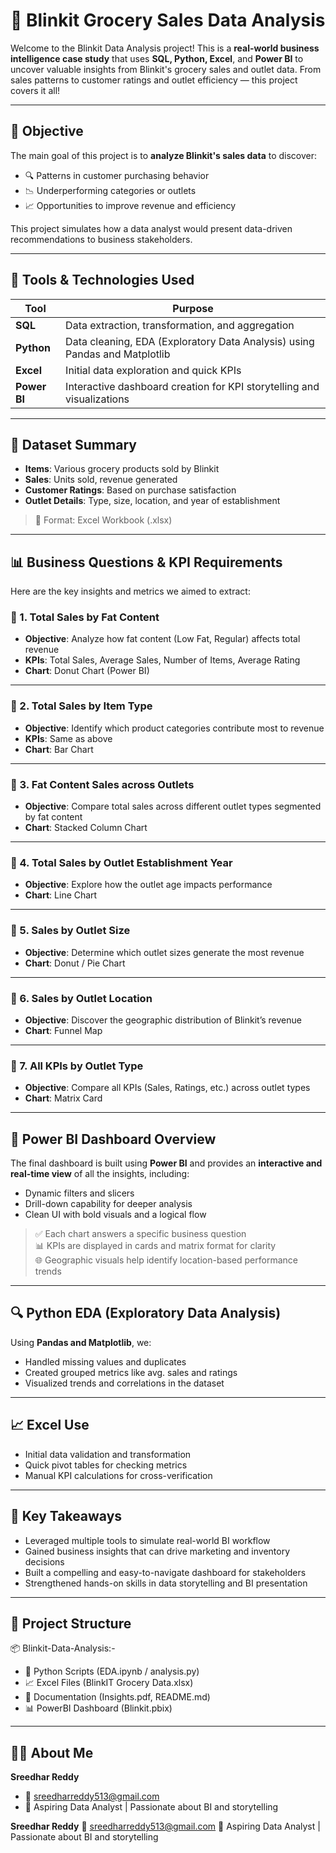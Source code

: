 # 🛒 Blinkit Grocery Sales Data Analysis

Welcome to the Blinkit Data Analysis project! This is a **real-world business intelligence case study** that uses **SQL, Python, Excel**, and **Power BI** to uncover valuable insights from Blinkit's grocery sales and outlet data. From sales patterns to customer ratings and outlet efficiency — this project covers it all!

---

## 📌 Objective

The main goal of this project is to **analyze Blinkit's sales data** to discover:

- 🔍 Patterns in customer purchasing behavior
- 📉 Underperforming categories or outlets
- 📈 Opportunities to improve revenue and efficiency

This project simulates how a data analyst would present data-driven recommendations to business stakeholders.

---

## 🧰 Tools & Technologies Used

| Tool       | Purpose                             |
|------------|-------------------------------------|
| **SQL**    | Data extraction, transformation, and aggregation |
| **Python** | Data cleaning, EDA (Exploratory Data Analysis) using Pandas and Matplotlib |
| **Excel**  | Initial data exploration and quick KPIs |
| **Power BI** | Interactive dashboard creation for KPI storytelling and visualizations |

---

## 📂 Dataset Summary

- **Items**: Various grocery products sold by Blinkit  
- **Sales**: Units sold, revenue generated  
- **Customer Ratings**: Based on purchase satisfaction  
- **Outlet Details**: Type, size, location, and year of establishment  

> 📄 Format: Excel Workbook (.xlsx)

---

## 📊 Business Questions & KPI Requirements

Here are the key insights and metrics we aimed to extract:

### 🔸 1. Total Sales by Fat Content
- **Objective**: Analyze how fat content (Low Fat, Regular) affects total revenue  
- **KPIs**: Total Sales, Average Sales, Number of Items, Average Rating  
- **Chart**: Donut Chart (Power BI)

---

### 🔸 2. Total Sales by Item Type
- **Objective**: Identify which product categories contribute most to revenue  
- **KPIs**: Same as above  
- **Chart**: Bar Chart

---

### 🔸 3. Fat Content Sales across Outlets
- **Objective**: Compare total sales across different outlet types segmented by fat content  
- **Chart**: Stacked Column Chart

---

### 🔸 4. Total Sales by Outlet Establishment Year
- **Objective**: Explore how the outlet age impacts performance  
- **Chart**: Line Chart

---

### 🔸 5. Sales by Outlet Size
- **Objective**: Determine which outlet sizes generate the most revenue  
- **Chart**: Donut / Pie Chart

---

### 🔸 6. Sales by Outlet Location
- **Objective**: Discover the geographic distribution of Blinkit’s revenue  
- **Chart**: Funnel Map

---

### 🔸 7. All KPIs by Outlet Type
- **Objective**: Compare all KPIs (Sales, Ratings, etc.) across outlet types  
- **Chart**: Matrix Card

---

## 📌 Power BI Dashboard Overview

The final dashboard is built using **Power BI** and provides an **interactive and real-time view** of all the insights, including:

- Dynamic filters and slicers
- Drill-down capability for deeper analysis
- Clean UI with bold visuals and a logical flow

> ✅ Each chart answers a specific business question  
> 📊 KPIs are displayed in cards and matrix format for clarity  
> 🌐 Geographic visuals help identify location-based performance trends  

---

## 🔍 Python EDA (Exploratory Data Analysis)

Using **Pandas and Matplotlib**, we:

- Handled missing values and duplicates
- Created grouped metrics like avg. sales and ratings
- Visualized trends and correlations in the dataset

---

## 📈 Excel Use

- Initial data validation and transformation
- Quick pivot tables for checking metrics
- Manual KPI calculations for cross-verification

---

## 🚀 Key Takeaways

- Leveraged multiple tools to simulate real-world BI workflow
- Gained business insights that can drive marketing and inventory decisions
- Built a compelling and easy-to-navigate dashboard for stakeholders
- Strengthened hands-on skills in data storytelling and BI presentation

---

## 📁 Project Structure

📦 Blinkit-Data-Analysis:-
 
 - 🐍 Python Scripts (EDA.ipynb / analysis.py)
 - 📈 Excel Files (BlinkIT Grocery Data.xlsx)
 - 📄 Documentation (Insights.pdf, README.md)
 - 📊 PowerBI Dashboard (Blinkit.pbix)


---

## 🙋‍♀️ About Me

 **Sreedhar Reddy**
 - 📧 sreedharreddy513@gmail.com 
 -  💼 Aspiring Data Analyst | Passionate about BI and storytelling 

  **Sreedhar Reddy**
  📧 sreedharreddy513@gmail.com 
  💼 Aspiring Data Analyst | Passionate about BI and storytelling  
 





